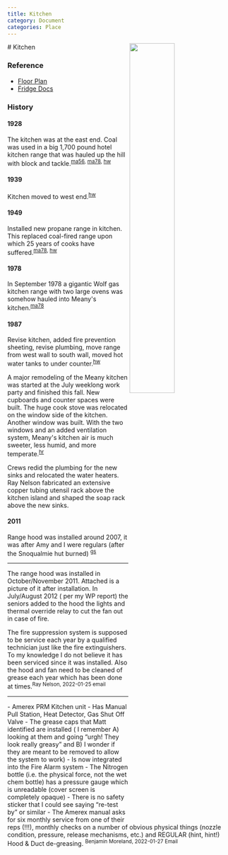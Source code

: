 ```yaml
---
title: Kitchen
category: Document
categories: Place
---
```

<img src="https://raw.githubusercontent.com/MeanyLodge/meanylodge.github.com/assets/img/2020-Kitchen.jpeg" align="right" style="width: 45%;">
# Kitchen

### Reference

- [Floor Plan](https://raw.githubusercontent.com/MeanyLodge/meanylodge.github.com/assets/reference/2020-Kitchen-Floor-Plan.pdf)
- [Fridge Docs](https://raw.githubusercontent.com/MeanyLodge/meanylodge.github.com/assets/reference/1999-True-Fridge.pdf)


### History

#### 1928

The kitchen was at the east end. Coal was used in a big 1,700 pound hotel kitchen range that was hauled up the hill with block and tackle.<sup>[ma56][], [ma78][], [hw][]</sup>

#### 1939

Kitchen moved to west end.<sup>[hw][]</sup>

#### 1949

Installed new propane range in kitchen. This replaced coal-fired range upon which 25 years of cooks have suffered.<sup>[ma78][], [hw][]</sup>

#### 1978

In September 1978 a gigantic Wolf gas kitchen range with two large ovens was somehow hauled into Meany's kitchen.<sup>[ma78][]</sup>

#### 1987

Revise kitchen, added fire prevention sheeting, revise plumbing, move range from west wall to south wall, moved hot water tanks to under counter.<sup>[hw][]</sup>

A major remodeling of the Meany kitchen was started at the July weeklong work party and finished this fall. New cupboards and counter spaces were built. The huge cook stove was relocated on the window side of the kitchen. Another window was built. With the two windows and an added ventilation system, Meany's kitchen air is much sweeter, less humid, and more temperate.<sup>[hr][]</sup>

Crews redid the plumbing for the new sinks and relocated the water heaters. Ray Nelson fabricated an extensive copper tubing utensil rack above the kitchen island and shaped the soap rack above the new sinks.

#### 2011

Range hood was installed around 2007, it was after Amy and I were regulars (after the Snoqualmie hut burned) <sup>[gs][]</sup>

<hr>

The range hood was installed in October/November 2011. Attached is a picture of it after installation. In July/August 2012 ( per my WP report) the seniors added to the hood the lights and thermal override relay to cut the fan out in case of fire.

The fire suppression system is supposed to be service each year by a qualified technician just like the fire extinguishers. To my knowledge I do not believe it has been serviced since it was installed. Also the hood and fan need to be cleaned of grease each year which has been done at times.<sup>Ray Nelson, 2022-01-25 email</sup>

<hr>
- Amerex PRM Kitchen unit
- Has Manual Pull Station, Heat Detector, Gas Shut Off Valve
- The grease caps that Matt identified are installed ( I remember A) looking at them and going “urgh! They look really greasy” and B) I wonder if they are meant to be removed to allow the system to work)
- Is now integrated into the Fire Alarm system
- The Nitrogen bottle (i.e. the physical force, not the wet chem bottle) has a pressure gauge which is unreadable (cover screen is completely opaque)
- There is no safety sticker that I could see saying “re-test by” or similar
- The Amerex manual asks for six monthly service from one of their reps (!!!), monthly checks on a number of obvious physical things (nozzle condition, pressure, release mechanisms, etc.) and REGULAR (hint, hint!) Hood & Duct de-greasing.
<sup>Benjamin Moreland, 2022-01-27 Email</sup>


[ma56]: /Mountaineer-Annual#1956
[ma78]: /Mountaineer-Annual#1978
[hr]: /History/Reports "Meany History Reports, by Idona Kellogg"
[hw]: /History/Walt "Meany History, by Walt Little"
[gs]: /Person/Greg-Smith/Email-2021

